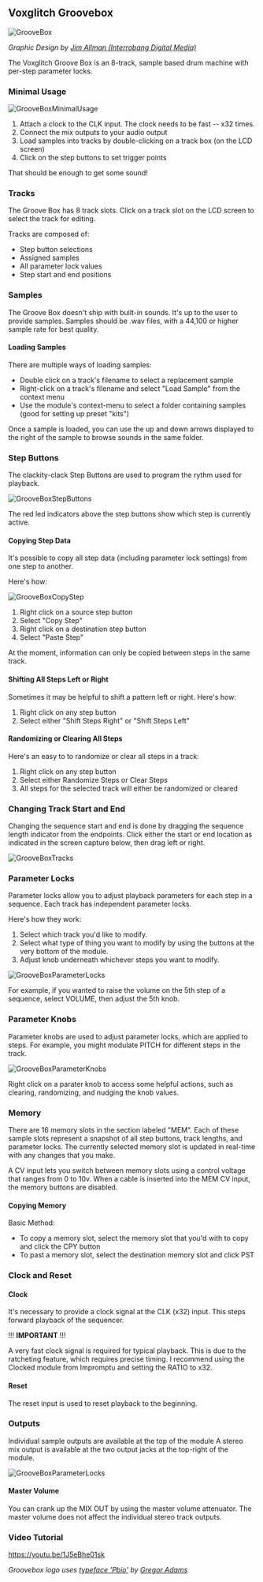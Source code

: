 ## Voxglitch Groovebox

![GrooveBox](/docs/images/groovebox/groovebox.jpg)

_Graphic Design by [Jim Allman (Interrobang Digital Media)](https://ibang.com/)_

The Voxglitch Groove Box is an 8-track, sample based drum machine with per-step parameter locks.  

### Minimal Usage

![GrooveBoxMinimalUsage](/docs/images/groovebox/minimal-usage.jpg)

1. Attach a clock to the CLK input.  The clock needs to be fast -- x32 times.
2. Connect the mix outputs to your audio output
3. Load samples into tracks by double-clicking on a track box (on the LCD screen)
4. Click on the step buttons to set trigger points

That should be enough to get some sound!


### Tracks


The Groove Box has 8 track slots.  Click on a track slot on the LCD screen to select the track for editing.

Tracks are composed of:

* Step button selections
* Assigned samples
* All parameter lock values
* Step start and end positions


### Samples

The Groove Box doesn't ship with built-in sounds.  It's up to the user to provide samples.  Samples should be .wav files, with a 44,100  or higher sample rate for best quality.

#### Loading Samples

There are multiple ways of loading samples:


- Double click on a track's filename to select a replacement sample
- Right-click on a track's filename and select "Load Sample" from the context menu
- Use the module's context-menu to select a folder containing samples (good for setting up preset "kits")

Once a sample is loaded, you can use the up and down arrows displayed to the right of the sample to browse sounds in the same folder.

### Step Buttons

The clackity-clack Step Buttons are used to program the rythm used for playback.

![GrooveBoxStepButtons](/docs/images/groovebox/step_buttons.jpg)

The red led indicators above the step buttons show which step is currently active.

#### Copying Step Data

It's possible to copy all step data (including parameter lock settings) from one step to another.  

Here's how:

![GrooveBoxCopyStep](/docs/images/groovebox/copying_step_data.jpg)


1. Right click on a source step button
2. Select "Copy Step"
3. Right click on a destination step button
4. Select "Paste Step"

At the moment, information can only be copied between steps in the same track.


#### Shifting All Steps Left or Right

Sometimes it may be helpful to shift a pattern left or right.  Here's how:

1. Right click on any step button
2. Select either "Shift Steps Right" or "Shift Steps Left"

#### Randomizing or Clearing All Steps

Here's an easy to to randomize or clear all steps in a track:

1. Right click on any step button
2. Select either Randomize Steps or Clear Steps
3. All steps for the selected track will either be randomized or cleared

### Changing Track Start and End

Changing the sequence start and end is done by dragging the sequence length indicator from the endpoints.  Click either the start or end location as indicated in the screen capture below, then drag left or right.

![GrooveBoxTracks](/docs/images/groovebox/change-start-and-end.jpg)


### Parameter Locks

Parameter locks allow you to adjust playback parameters for each step in a sequence.  Each track has independent parameter locks.

Here's how they work:

1. Select which track you'd like to modify.
2. Select what type of thing you want to modify by using the buttons at the very bottom of the module.
3. Adjust knob underneath whichever steps you want to modify.

![GrooveBoxParameterLocks](/docs/images/groovebox/parameter_locks.jpg)

For example, if you wanted to raise the volume on the 5th step of a sequence, select VOLUME, then adjust the 5th knob.

### Parameter Knobs
Parameter knobs are used to adjust parameter locks, which are applied to steps.  For example, you might modulate PITCH for different steps in the track.

![GrooveBoxParameterKnobs](/docs/images/groovebox/parameter-knobs.jpg)

Right click on a parater knob to access some helpful actions, such as clearing, randomizing, and nudging the knob values.

### Memory

There are 16 memory slots in the section labeled "MEM".  Each of these sample slots represent a snapshot of all step buttons, track lengths, and parameter locks. The currently selected memory slot is updated in real-time with any changes that you make.  

A CV input lets you switch between memory slots using a control voltage that ranges from 0 to 10v.  When a cable is inserted into the MEM CV input, the memory buttons are disabled.

#### Copying Memory

Basic Method:
* To copy a memory slot, select the memory slot that you'd with to copy and click the CPY button
* To past a memory slot, select the destination memory slot and click PST


### Clock and Reset

#### Clock

It's necessary to provide a clock signal at the CLK (x32) input.  This steps forward playback of the sequencer.  

!!!   **IMPORTANT**  !!!

A very fast clock signal is required for typical playback.  This is due to the ratcheting feature, which requires precise timing.  I recommend using the Clocked module from Impromptu and setting the RATIO to x32.

#### Reset

The reset input is used to reset playback to the beginning.

### Outputs

Individual sample outputs are available at the top of the module  A stereo mix output is available at the two output jacks at the top-right of the module.  

![GrooveBoxParameterLocks](/docs/images/groovebox/outputs.jpg)

#### Master Volume

You can crank up the MIX OUT by using the master volume attenuator.  The master volume does
not affect the individual stereo track outputs.


### Video Tutorial

https://youtu.be/1J5eBhe01sk

_Groovebox logo uses [typeface 'Pbio'](https://www.dafont.com/pbio.font?text=GROOVEBOX+++VOXGLITCH&psize=s) by [Gregor Adams](https://pixelass.com/)_
